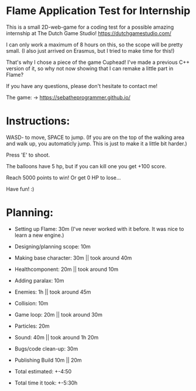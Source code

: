 # Flame Application Test for Internship
 This is a small 2D-web-game for a coding test for a possible amazing internship at The Dutch Game Studio! https://dutchgamestudio.com/
 
 I can only work a maximum of 8 hours on this, so the scope will be pretty small. (I also just arrived on Erasmus, but I tried to make time for this!)

 That's why I chose a piece of the game Cuphead! I've made a previous C++ version of it, so why not now showing that I can remake a little part in Flame?
 
 If you have any questions, please don't hesitate to contact me!

 The game: -> https://sebatheprogrammer.github.io/

 # Instructions:
 WASD- to move, SPACE to jump. (If you are on the top of the walking area and walk up, you automaticly jump. This is just to make it a little bit harder.)
 
 Press 'E' to shoot. 

 The balloons have 5 hp, but if you can kill one you get +100 score.

 Reach 5000 points to win! Or get 0 HP to lose...

 Have fun! :)

 # Planning:
 - Setting up Flame: 30m
(I've never worked with it before. It was nice to learn a new engine.)
 
 - Designing/planning scope: 10m
 
 - Making base character: 30m || took around 40m
 - Healthcomponent: 20m || took around 10m
 
 - Adding paralax: 10m 

 - Enemies: 1h || took around 45m

 - Collision: 10m   

 - Game loop: 20m || took around 30m

 - Particles: 20m

 - Sound: 40m || took around 1h 20m

 - Bugs/code clean-up: 30m

 - Publishing Build 10m || 20m

 - Total estimated: +-4:50
 - Total time it took: +-5:30h
 
